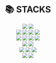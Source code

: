<div align=center><h1>📚 STACKS</h1></div>

<div align=center> 
  <img src="https://img.shields.io/badge/java-007396?style=for-the-badge&logo=java&logoColor=white"> 
  <img src="https://img.shields.io/badge/python-3776AB?style=for-the-badge&logo=python&logoColor=white"> 
  <br>
  
  <img src="https://img.shields.io/badge/html5-E34F26?style=for-the-badge&logo=html5&logoColor=white"> 
  <img src="https://img.shields.io/badge/css-1572B6?style=for-the-badge&logo=css3&logoColor=white"> 
  <img src="https://img.shields.io/badge/javascript-F7DF1E?style=for-the-badge&logo=javascript&logoColor=black"> 
  <img src="https://img.shields.io/badge/jquery-0769AD?style=for-the-badge&logo=jquery&logoColor=white">
  <br>
  
  <img src="https://img.shields.io/badge/oracle-F80000?style=for-the-badge&logo=oracle&logoColor=white"> 
  <img src="https://img.shields.io/badge/mysql-4479A1?style=for-the-badge&logo=mysql&logoColor=white"> 
  <img src="https://img.shields.io/badge/mariaDB-003545?style=for-the-badge&logo=mariaDB&logoColor=white"> 
  <img src="https://img.shields.io/badge/mongoDB-47A248?style=for-the-badge&logo=MongoDB&logoColor=white">
  <br>
  
  <img src="https://img.shields.io/badge/spring-6DB33F?style=for-the-badge&logo=spring&logoColor=white"> 
  <img src="https://img.shields.io/badge/bootstrap-7952B3?style=for-the-badge&logo=bootstrap&logoColor=white">
  <br>

  <img src="https://img.shields.io/badge/linux-FCC624?style=for-the-badge&logo=linux&logoColor=black"> 
  <img src="https://img.shields.io/badge/amazonaws-232F3E?style=for-the-badge&logo=amazonaws&logoColor=white"> 
  <img src="https://img.shields.io/badge/apache tomcat-F8DC75?style=for-the-badge&logo=apachetomcat&logoColor=white">
  <br>
  
  <img src="https://img.shields.io/badge/github-181717?style=for-the-badge&logo=github&logoColor=white">
  <img src="https://img.shields.io/badge/git-F05032?style=for-the-badge&logo=git&logoColor=white">
  <br>
</div>
